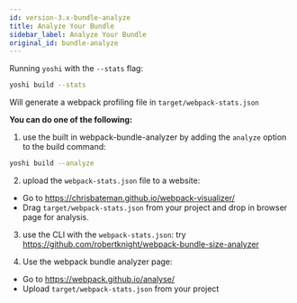 ```yaml
---
id: version-3.x-bundle-analyze
title: Analyze Your Bundle
sidebar_label: Analyze Your Bundle
original_id: bundle-analyze
---
```


Running `yoshi` with the `--stats` flag:

```bash
yoshi build --stats
```

Will generate a webpack profiling file in `target/webpack-stats.json`

**You can do one of the following:**

1. use the built in webpack-bundle-analyzer by adding the `analyze` option to the build command:

```bash
yoshi build --analyze
```

2. upload the `webpack-stats.json` file to a website:

- Go to https://chrisbateman.github.io/webpack-visualizer/
- Drag `target/webpack-stats.json` from your project and drop in browser page for analysis.

3. use the CLI with the `webpack-stats.json`: try https://github.com/robertknight/webpack-bundle-size-analyzer

4. Use the webpack bundle analyzer page:

- Go to https://webpack.github.io/analyse/
- Upload `target/webpack-stats.json` from your project
